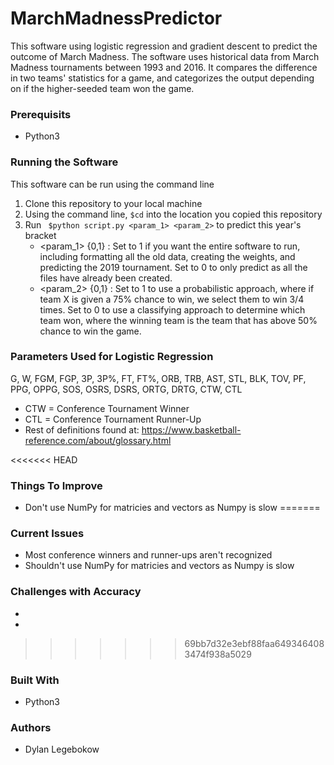 # MarchMadnessPredictor
This software using logistic regression and gradient descent to predict the outcome of March Madness. The software uses historical data from March Madness tournaments between 1993 and 2016. It compares the difference in two teams' statistics for a game, and categorizes the output depending on if the higher-seeded team won the game.

### Prerequisits
- Python3

### Running the Software
This software can be run using the command line 
1. Clone this repository to your local machine
2. Using the command line, ``` $cd ``` into the location you copied this repository
3. Run ``` $python script.py <param_1> <param_2>``` to predict this year's bracket<br>
	- <param_1> {0,1} : Set to 1 if you want the entire software to run, including formatting all the old data, creating the weights, and predicting the 2019 tournament. Set to 0 to only predict as all the files have already been created.<br>
	- <param_2> {0,1} : Set to 1 to use a probabilistic approach, where if team X is given a 75% chance to win, we select them to win 3/4 times. Set to 0 to use a classifying approach to determine which team won, where the winning team is the team that has above 50% chance to win the game. 

### Parameters Used for Logistic Regression
G, W, FGM, FGP, 3P, 3P%, FT, FT%, ORB, TRB, AST, STL, BLK, TOV, PF, PPG, OPPG, SOS, OSRS, DSRS, ORTG, DRTG, CTW, CTL
- CTW = Conference Tournament Winner
- CTL = Conference Tournament Runner-Up
- Rest of definitions found at:
https://www.basketball-reference.com/about/glossary.html

<<<<<<< HEAD
### Things To Improve
- Don't use NumPy for matricies and vectors as Numpy is slow
=======
### Current Issues
- Most conference winners and runner-ups aren't recognized
- Shouldn't use NumPy for matricies and vectors as Numpy is slow

### Challenges with Accuracy
- 
-
>>>>>>> 69bb7d32e3ebf88faa6493464083474f938a5029

### Built With
- Python3

### Authors
- Dylan Legebokow
